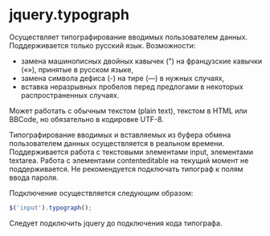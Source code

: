 # jquery.typograph
Осуществляет типографирование вводимых пользователем данных. Поддерживается только русский язык. Возможности:

 * замена машинописных двойных кавычек (") на французские кавычки («»), принятые в русском языке,
 * замена символа дефиса (-) на тире (—) в нужных случаях,
 * вставка неразрывных пробелов перед предлогами в некоторых распространенных случаях.

Может работать с обычным текстом (plain text), текстом в HTML или BBCode, но обязательно в кодировке UTF-8.

Типографирование вводимых и вставляемых из буфера обмена пользователем данных осуществляется в реальном времени. Поддерживается работа с текстовыми элементами input, элементами textarea. Работа с элементами contenteditable на текущий момент не поддерживается. Не рекомендуется подключать типограф к полям ввода пароля.

Подключение осуществляется следующим образом:
```javascript
$('input').typograph();
```

Следует подключить jquery до подключения кода типографа.


